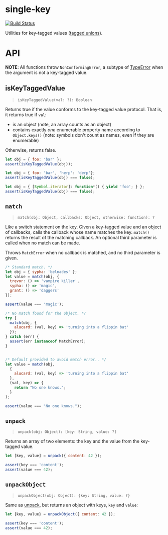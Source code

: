 # single-key

[![Build Status](https://travis-ci.org/eddieantonio/single-key.svg?branch=master)](https://travis-ci.org/eddieantonio/single-key)

Utilities for key-tagged values ([tagged unions][tu]).

[tu]: https://en.wikipedia.org/wiki/Tagged_union

# API

**NOTE**: All functions throw `NonConformingError`, a subtype of
[TypeError][] when the argument is not a key-tagged value.

[TypeError]: http://www.ecma-international.org/ecma-262/6.0/#sec-native-error-types-used-in-this-standard-typeerror

## isKeyTaggedValue

> `isKeyTaggedValue(val: ?): Boolean`

Returns true if the value conforms to the key-tagged value protocol.
That is, it returns true if `val`:

 * is an object (note, an array counts as an object)
 * contains exactly *one* enumerable property name according to
   `Object.keys()` (note: symbols don't count as names, even if they are
   enumerable)

Otherwise, returns false.

```javascript
let obj = { foo: 'bar' };
assert(isKeyTaggedValue(obj));

let obj = { foo: 'bar', 'herp': 'derp'};
assert(isKeyTaggedValue(obj) === false);

let obj = { [Symbol.iterator]: function*() { yield 'foo'; } };
assert(isKeyTaggedValue(obj) === false);
```

## `match`

> `match(obj: Object, callbacks: Object, otherwise: function): ?`

Like a switch statement on the key. Given a key-tagged value and an
object of callbacks, calls the callback whose name matches the key.
`match()` returns the result of the matching callback. An optional third
parameter is called when no match can be made.

Throws `MatchError` when no callback is matched, and no third parameter
is given.

```javascript
/* Standard match. */
let obj = { sypha: 'belnades' };
let value = match(obj, {
  trevor: () => 'vampire killer',
  sypha: () => 'magic',
  grant: () => 'daggers'
});

assert(value === 'magic');

/* No match found for the object. */
try {
  match(obj, {
    alucard: (val, key) => 'turning into a flippin bat'
  });
} catch (err) {
  assert(err instanceof MatchError);
}


/* Default provided to avoid match error.. */
let value = match(obj,
  {
    alucard: (val, key) => 'turning into a flippin bat'
  },
  (val, key) => {
    return "No one knows.";
  }
);

assert(value === "No one knows.");
```

## `unpack`

> `unpack(obj: Object): [key: String, value: ?]`

Returns an array of two elements: the key and the value from the
key-tagged value.

```javascript
let [key, value] = unpack({ content: 42 });

assert(key === 'content');
assert(value === 42);
```


## `unpackObject`

> `unpackObject(obj: Object): {key: String, value: ?}`

Same as [unpack](#unpack), but returns an object with keys, `key` and
`value`:

```javascript
let {key, value} = unpackObject({ content: 42 });

assert(key === 'content');
assert(value === 42);
```

